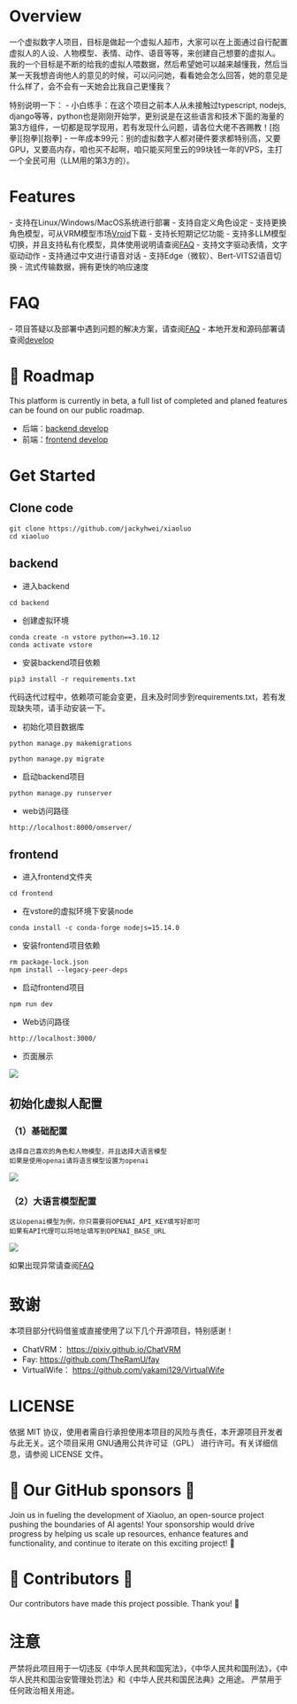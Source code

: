 # Overview
一个虚拟数字人项目，目标是做起一个虚拟人超市，大家可以在上面通过自行配置虚拟人的人设、人物模型、表情、动作、语音等等，来创建自己想要的虚拟人。
我的一个目标是不断的给我的虚拟人喂数据，然后希望她可以越来越懂我，然后当某一天我想咨询他人的意见的时候，可以问问她，看看她会怎么回答，她的意见是什么样了，会不会有一天她会比我自己更懂我？

特别说明一下：
\- 小白练手：在这个项目之前本人从未接触过typescript, nodejs, django等等，python也是刚刚开始学，更别说是在这些语言和技术下面的海量的第3方组件，一切都是现学现用，若有发现什么问题，请各位大佬不吝赐教！[抱拳][抱拳][抱拳]
\- 一年成本99元：别的虚拟数字人都对硬件要求都特别高，又要GPU，又要高内存，咱也买不起啊，咱只能买阿里云的99块钱一年的VPS，主打一个全民可用（LLM用的第3方的）。

# Features
\- 支持在Linux/Windows/MacOS系统进行部署
\- 支持自定义角色设定
\- 支持更换角色模型，可从VRM模型市场[Vroid](https://hub.vroid.com/)下载
\- 支持长短期记忆功能
\- 支持多LLM模型切换，并且支持私有化模型，具体使用说明请查阅[FAQ](docs/FAQ.md)
\- 支持文字驱动表情，文字驱动动作
\- 支持通过中文进行语音对话
\- 支持Edge（微软）、Bert-VITS2语音切换
\- 流式传输数据，拥有更快的响应速度

# FAQ
\- 项目答疑以及部署中遇到问题的解决方案，请查阅[FAQ](docs/FAQ.md)
\- 本地开发和源码部署请查阅[develop](docs/develop.md)

# 🎉 Roadmap
This platform is currently in beta, a full list of completed and planed features can be found on our public roadmap.
- 后端：[backend develop](docs/SCHEDULE-background.md)
- 前端：[frontend develop](docs/SCHEDULE-foreground.md)

# Get Started
## Clone code

```shell
git clone https://github.com/jackyhwei/xiaoluo
cd xiaoluo
```

## backend
- 进入backend
```shell
cd backend
```

- 创建虚拟环境
```shell
conda create -n vstore python==3.10.12
conda activate vstore
```

- 安装backend项目依赖
```shell
pip3 install -r requirements.txt 
```
代码迭代过程中，依赖项可能会变更，且未及时同步到requirements.txt，若有发现缺失项，请手动安装一下。

- 初始化项目数据库
```shell
python manage.py makemigrations 
```
```shell
python manage.py migrate 
```
- 启动backend项目
```shell
python manage.py runserver
```
- web访问路径
```shell
http://localhost:8000/omserver/
```

## frontend
- 进入frontend文件夹
```shell
cd frontend
```

- 在vstore的虚拟环境下安装node
```shell
conda install -c conda-forge nodejs=15.14.0
```

- 安装frontend项目依赖
```shell
rm package-lock.json
npm install --legacy-peer-deps
```

- 启动frontend项目
```shell
npm run dev
```
- Web访问路径
```shell
http://localhost:3000/
```

- 页面展示

![](docs/16925232398938.jpg)

## 初始化虚拟人配置
### （1）基础配置
```
选择自己喜欢的角色和人物模型，并且选择大语言模型
如果是使用openai请将语言模型设置为openai
```
![](docs/16925233912142.jpg)

### （2）大语言模型配置
```
这以openai模型为例，你只需要将OPENAI_API_KEY填写好即可
如果有API代理可以将地址填写到OPENAI_BASE_URL
```

![](docs/16925238212736.jpg)


如果出现异常请查阅[FAQ](docs/FAQ.md)

# 致谢
本项目部分代码借鉴或直接使用了以下几个开源项目，特别感谢！
- ChatVRM： https://pixiv.github.io/ChatVRM
- Fay: https://github.com/TheRamU/fay
- VirtualWife： https://github.com/yakami129/VirtualWife

# LICENSE
依据 MIT 协议，使用者需自行承担使用本项目的风险与责任，本开源项目开发者与此无关。这个项目采用 GNU通用公共许可证（GPL） 进行许可。有关详细信息，请参阅 LICENSE 文件。

# 💝 Our GitHub sponsors 💝
Join us in fueling the development of Xiaoluo, an open-source project pushing the boundaries of AI agents! Your sponsorship would drive progress by helping us scale up resources, enhance features and functionality, and continue to iterate on this exciting project! 🚀

# 💪 Contributors 💪
Our contributors have made this project possible. Thank you! 🙏

# 注意
严禁将此项目用于一切违反《中华人民共和国宪法》，《中华人民共和国刑法》，《中华人民共和国治安管理处罚法》和《中华人民共和国民法典》之用途。
严禁用于任何政治相关用途。